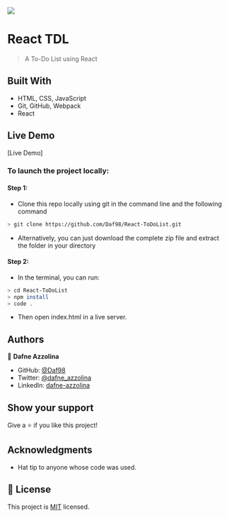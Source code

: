 ![](https://img.shields.io/badge/Microverse-blueviolet)

# React TDL

> A To-Do List using React

## Built With

- HTML, CSS, JavaScript
- Git, GitHub, Webpack
- React

## Live Demo

[Live Demo]
### To launch the project locally:
#### Step 1:
- Clone this repo locally using git in the command line and the following command
 ```bash
 > git clone https://github.com/Daf98/React-ToDoList.git
 ```
- Alternatively, you can just download the complete zip file and extract the folder in your directory
#### Step 2:
- In the terminal, you can run:
```bash
> cd React-ToDoList
> npm install
> code .
```
- Then open index.html in a live server.

## Authors

👤 **Dafne Azzolina**

- GitHub: [@Daf98](https://github.com/Daf98)
- Twitter: [@dafne_azzolina](https://twitter.com/dafne_azzolina)
- LinkedIn: [dafne-azzolina](https://www.linkedin.com/in/dafne-azzolina/)

## Show your support

Give a ⭐️ if you like this project!

## Acknowledgments

- Hat tip to anyone whose code was used.
## 📝 License

This project is [MIT](./MIT.md) licensed.
